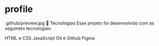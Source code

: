 # profile
.github/preview.jpg
🚀 Tecnologias
Esse projeto foi desenvolvido com as seguintes tecnologias:

HTML e CSS
JavaScript
Git e Github
Figma
